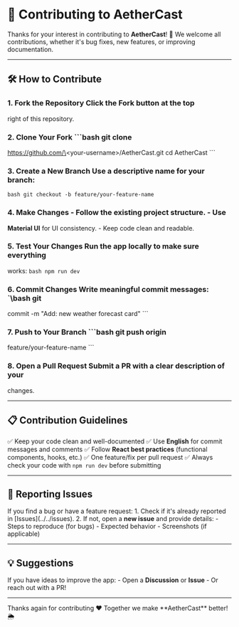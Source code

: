 # 🙌 Contributing to AetherCast

Thanks for your interest in contributing to **AetherCast**! 🚀 We
welcome all contributions, whether it's bug fixes, new features, or
improving documentation.

---

## 🛠 How to Contribute

### 1. Fork the Repository Click the **Fork** button at the top
right of this repository.

### 2. Clone Your Fork ```bash git clone
https://github.com/\<your-username\>/AetherCast.git cd AetherCast ```

### 3. Create a New Branch Use a descriptive name for your branch:
```bash git checkout -b feature/your-feature-name ```

### 4. Make Changes - Follow the existing project structure.  - Use
**Material UI** for UI consistency.  - Keep code clean and readable.

### 5. Test Your Changes Run the app locally to make sure everything
works: ```bash npm run dev ```

### 6. Commit Changes Write meaningful commit messages: `\\bash git
commit -m "Add: new weather forecast card" ```

### 7. Push to Your Branch ```bash git push origin
feature/your-feature-name ```

### 8. Open a Pull Request Submit a PR with a clear description of your
changes.

---

## 📋 Contribution Guidelines

✅ Keep your code clean and well-documented ✅ Use **English** for
commit messages and comments ✅ Follow **React best practices**
(functional components, hooks, etc.) ✅ One feature/fix per pull request
✅ Always check your code with `npm run dev` before submitting

---

## 🐞 Reporting Issues

If you find a bug or have a feature request: 1. Check if it's already
reported in [Issues\](../../issues). 2. If not, open a **new
issue** and provide details:  - Steps to reproduce (for bugs)  -
Expected behavior  - Screenshots (if applicable)

---

## 💡 Suggestions

If you have ideas to improve the app: - Open a **Discussion** or
**Issue**  - Or reach out with a PR!

---

Thanks again for contributing ❤️ Together we make \*\*AetherCast\*\*
better! 🌦️
